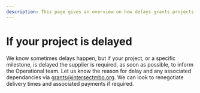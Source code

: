 ```yaml
---
description: This page gives an overview on how delays grants projects are handled
---
```


# If your project is delayed

We know sometimes delays happen, but if your project, or a specific milestone, is delayed the supplier is required, as soon as possible, to inform the Operational team. Let us know the reason for delay and any associated dependancies via [grants@intersectmbo.org](mailto:grants@intersectmbo.org). We can look to renegotiate delivery times and associated payments if required.
